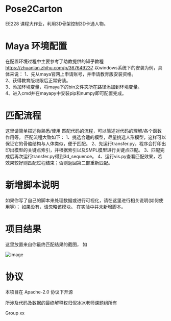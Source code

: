 # Pose2Carton 

EE228 课程大作业，利用3D骨架控制3D卡通人物。



# Maya 环境配置


在配置环境过程中主要参考了助教提供的知乎教程 https://zhuanlan.zhihu.com/p/367649237
以windows系统下的安装为例，具体来说：
1、先从maya官网上申请账号，并申请教育版安装资格。  
2、获得教育版权限后正常安装。  
3、添加环境变量，将maya下的bin文件夹所在路径添加到环境变量。  
4、进入cmd并在mayapy中安装pip和numpy即可配置完成。  


# 匹配流程

这里请简单描述你熟悉/使用 匹配代码的流程，可以简述对代码的理解/各个函数作用等。
匹配流程大致如下：
1、挑选合适的模型，尽量挑选人形模型，这样可以保证它的骨骼结构与人体类似，便于匹配。
2、先运行transfer.py，程序会打印出印出模型的关键点索引，并根据索引以及SMPL模型进行关键点匹配。
3、匹配完成后再次运行transfer.py得到3d_sequence。
4、运行vis.py查看匹配效果，若效果较好则匹配过程结束；否则返回第二部重新匹配。


# 新增脚本说明

如果你写了自己的脚本来处理数据或进行可视化，请在这里进行相关说明(如何使用等)； 如果没有，请忽略该模块。
在实验中并未新增脚本。


# 项目结果

这里放置来自你最终匹配结果的截图， 如

![image](../img/pose2carton.png)





# 协议 
本项目在 Apache-2.0 协议下开源

所涉及代码及数据的最终解释权归倪冰冰老师课题组所有

Group xx
